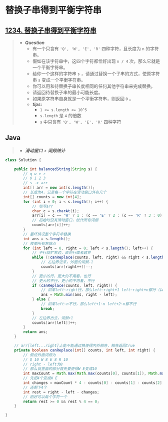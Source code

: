 # 替换子串得到平衡字符串

## [1234. 替换子串得到平衡字符串](https://leetcode.cn/problems/replace-the-substring-for-balanced-string/)

> - ***Question***
>   - 有一个只含有 `'Q', 'W', 'E', 'R'` 四种字符，且长度为 `n` 的字符串。
>   - 假如在该字符串中，这四个字符都恰好出现 `n / 4` 次，那么它就是一个平衡字符串。
>   - 给你一个这样的字符串 `s` ，请通过替换一个子串的方式，使原字符串 `s` 变成一个平衡字符串。
>   - 你可以用和待替换子串长度相同的任何其他字符串来完成替换。
>   - 请返回待替换子串的最小可能长度。
>   - 如果原字符串自身就是一个平衡字符串，则返回 `0` 。
>   - ***tips:***
>     - `1 <= s.length <= 10^5`
>     - `s.length` 是 `4` 的倍数
>     - `s` 中只含有 `'Q', 'W', 'E', 'R'` 四种字符

## Java

> - ***滑动窗口 + 词频统计***

```java
class Solution {

    public int balancedString(String s) {
        // q w e r
        // 0 1 2 3
        // s -> arr
        int[] arr = new int[s.length()];
        // 长度为4，记录每一个字符在滑动窗口外有几个
        int[] counts = new int[4];
        for (int i = 0; i < s.length(); i++) {
            // 填写arr
            char c = s.charAt(i);
            arr[i] = c == 'W' ? 1 : (c == 'E' ? 2 : (c == 'R' ? 3 : 0));
            // 初始时没有滑动窗口，统计所有词频
            counts[arr[i]]++;
        }
        // 最坏情况整个字符串替换
        int ans = s.length();
        // 枚举所有左端点
        for (int left = 0, right = 0; left < s.length(); left++) {
            // 不行就扩右边，直到行或者越界
            while (!canReplace(counts, left, right) && right < s.length()) {
                // 右边界进来，外面的词频-1
                counts[arr[right++]]--;
            }
            // 更小的行，更大的不用看，也行
            // 更大的不行，更小的不用看，不行
            if (canReplace(counts, left, right)) {
                // 如果left~right行，那么left~right+1 left~right+n都行（以这个为前缀的区间）
                ans = Math.min(ans, right - left);
            } else {
                // 如果left~n不行，那么left+1~n left+2~n都不行
                break;
            }
            // 左边界出去，词频+1
            counts[arr[left]]++;
        }
        return ans;
    }

    // arr[left...right]上能不能通过换使得内外相等，相等返回true
    private boolean canReplace(int[] counts, int left, int right) {
        // 假设外面词频为
        // Q 10 W 8 E 8 R 10
        // right - left为8
        // 那么我里面的部分首先要使得W E变成10
        int maxCount = Math.max(Math.max(counts[0], counts[1]), Math.max(counts[2], counts[3]));
        // 先把4个变成W E
        int changes = maxCount * 4 - counts[0] - counts[1] - counts[2] - counts[3];
        // 还剩下4个
        int rest = right - left - changes;
        // 刚好可以每个字符一个
        return rest >= 0 && rest % 4 == 0;
    }

}
```
